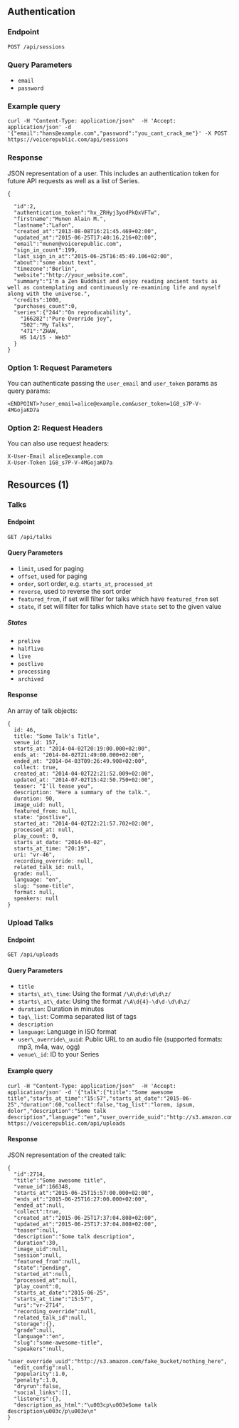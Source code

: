 ## Authentication

### Endpoint

`POST /api/sessions`

### Query Parameters

* `email`
* `password`

### Example query
```
curl -H "Content-Type: application/json"  -H 'Accept: application/json' -d '{"email":"hans@example.com","password":"you_cant_crack_me"}' -X POST https://voicerepublic.com/api/sessions

```

### Response

JSON representation of a user. This includes an authentication token for
future API requests as well as a list of Series.

```
{

  "id":2,
  "authentication_token":"hx_ZRHyj3yodPkQxVFTw",
  "firstname":"Munen Alain M.",
  "lastname":"Lafon",
  "created_at":"2013-08-08T16:21:45.469+02:00",
  "updated_at":"2015-06-25T17:40:16.216+02:00",
  "email":"munen@voicerepublic.com",
  "sign_in_count":199,
  "last_sign_in_at":"2015-06-25T16:45:49.106+02:00",
  "about":"some about text",
  "timezone":"Berlin",
  "website":"http://your_website.com",
  "summary":"I'm a Zen Buddhist and enjoy reading ancient texts as well as contemplating and continuously re-examining life and myself along with the universe.",
  "credits":1000,
  "purchases_count":0,
  "series":{"244":"On reproducability",
    "166282":"Pure Override joy",
    "502":"My Talks",
    "471":"ZHAW,
    HS 14/15 - Web3"
  }
}
```

### Option 1: Request Parameters

You can authenticate passing the `user_email` and `user_token` params
as query params:

    <ENDPOINT>?user_email=alice@example.com&user_token=1G8_s7P-V-4MGojaKD7a

### Option 2: Request Headers

You can also use request headers:

    X-User-Email alice@example.com
    X-User-Token 1G8_s7P-V-4MGojaKD7a

## Resources (1)

### Talks

#### Endpoint

`GET /api/talks`

#### Query Parameters

* `limit`, used for paging
* `offset`, used for paging
* `order`, sort order, e.g. `starts_at`, `processed_at`
* `reverse`, used to reverse the sort order
* `featured_from`, if set will filter for talks which have `featured_from` set
* `state`, if set will filter for talks which have `state` set to the given value

##### States

* `prelive`
* `halflive`
* `live`
* `postlive`
* `processing`
* `archived`

#### Response

An array of talk objects:

```
{
  id: 46,
  title: "Some Talk's Title",
  venue_id: 157,
  starts_at: "2014-04-02T20:19:00.000+02:00",
  ends_at: "2014-04-02T21:49:00.000+02:00",
  ended_at: "2014-04-03T09:26:49.908+02:00",
  collect: true,
  created_at: "2014-04-02T22:21:52.009+02:00",
  updated_at: "2014-07-02T15:42:50.750+02:00",
  teaser: "I'll tease you",
  description: "Here a summary of the talk.",
  duration: 90,
  image_uid: null,
  featured_from: null,
  state: "postlive",
  started_at: "2014-04-02T22:21:57.702+02:00",
  processed_at: null,
  play_count: 0,
  starts_at_date: "2014-04-02",
  starts_at_time: "20:19",
  uri: "vr-46",
  recording_override: null,
  related_talk_id: null,
  grade: null,
  language: "en",
  slug: "some-title",
  format: null,
  speakers: null
}
```

### Upload Talks

#### Endpoint

`GET /api/uploads`

#### Query Parameters

* `title`
* `starts\_at\_time`: Using the format `/\A\d\d:\d\d\z/`
* `starts\_at\_date`: Using the format `/\A\d{4}-\d\d-\d\d\z/`
* `duration`: Duration in minutes
* `tag\_list`: Comma separated list of tags
* `description`
* `language`: Language in ISO format
* `user\_override\_uuid`: Public URL to an audio file (supported formats: mp3, m4a, wav, ogg)
* `venue\_id`: ID to your Series

#### Example query
```
curl -H "Content-Type: application/json"  -H 'Accept: application/json' -d '{"talk":{"title":"Some awesome title","starts_at_time":"15:57","starts_at_date":"2015-06-25","duration":60,"collect":false,"tag_list":"lorem, ipsum, dolor","description":"Some talk description","language":"en","user_override_uuid":"http://s3.amazon.com/fake_bucket/nothing_here","venue_id":166348},"user_token":"Zy4mgMtAind_zyHCLmFf","user_email":"hans1@example.com"}' https://voicerepublic.com/api/uploads
```

#### Response

JSON representation of the created talk:

```
{
  "id":2714,
  "title":"Some awesome title",
  "venue_id":166348,
  "starts_at":"2015-06-25T15:57:00.000+02:00",
  "ends_at":"2015-06-25T16:27:00.000+02:00",
  "ended_at":null,
  "collect":true,
  "created_at":"2015-06-25T17:37:04.808+02:00",
  "updated_at":"2015-06-25T17:37:04.808+02:00",
  "teaser":null,
  "description":"Some talk description",
  "duration":30,
  "image_uid":null,
  "session":null,
  "featured_from":null,
  "state":"pending",
  "started_at":null,
  "processed_at":null,
  "play_count":0,
  "starts_at_date":"2015-06-25",
  "starts_at_time":"15:57",
  "uri":"vr-2714",
  "recording_override":null,
  "related_talk_id":null,
  "storage":{},
  "grade":null,
  "language":"en",
  "slug":"some-awesome-title",
  "speakers":null,
  "user_override_uuid":"http://s3.amazon.com/fake_bucket/nothing_here",
  "edit_config":null,
  "popularity":1.0,
  "penalty":1.0,
  "dryrun":false,
  "social_links":[],
  "listeners":{},
  "description_as_html":"\u003cp\u003eSome talk description\u003c/p\u003e\n"
}
```
